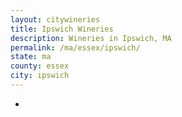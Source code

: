 ```yaml
---
layout: citywineries
title: Ipswich Wineries
description: Wineries in Ipswich, MA
permalink: /ma/essex/ipswich/
state: ma
county: essex
city: ipswich
---
```

-
